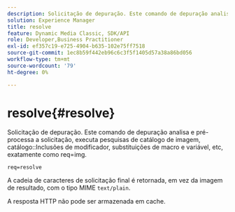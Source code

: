 ```yaml
---
description: Solicitação de depuração. Este comando de depuração analisa e pré-processa a solicitação, executa pesquisas de catálogo de imagem, inclusões de modificador de catálogo, substituições de macro e variável, etc, exatamente como req=img.
solution: Experience Manager
title: resolve
feature: Dynamic Media Classic, SDK/API
role: Developer,Business Practitioner
exl-id: ef357c19-e725-4904-b635-102e75ff7518
source-git-commit: 1ec8b59f442eb96c6c3f5f1405d57a38a86bd056
workflow-type: tm+mt
source-wordcount: '79'
ht-degree: 0%

---
```


# resolve{#resolve}

Solicitação de depuração. Este comando de depuração analisa e pré-processa a solicitação, executa pesquisas de catálogo de imagem, catálogo::Inclusões de modificador, substituições de macro e variável, etc, exatamente como req=img.

`req=resolve`

A cadeia de caracteres de solicitação final é retornada, em vez da imagem de resultado, com o tipo MIME `text/plain`.

A resposta HTTP não pode ser armazenada em cache.
